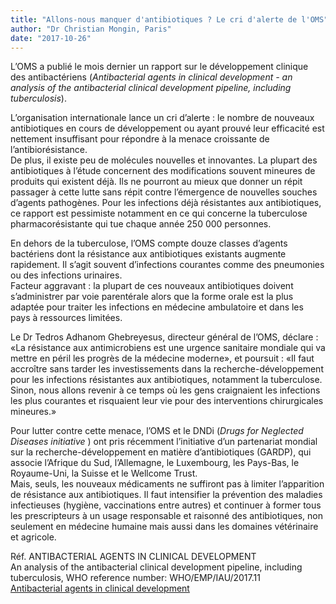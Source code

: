 ```yaml
---
title: "Allons-nous manquer d'antibiotiques ? Le cri d'alerte de l'OMS"
author: "Dr Christian Mongin, Paris"
date: "2017-10-26"
---
```


L’OMS a publié le mois dernier un rapport sur le développement clinique des antibactériens (*Antibacterial agents in clinical development - an analysis of the antibacterial clinical development pipeline, including tuberculosis*).

L’organisation internationale lance un cri d’alerte : le nombre de nouveaux antibiotiques en cours de développement ou ayant prouvé leur efficacité est nettement insuffisant pour répondre à la menace croissante de l’antibiorésistance.  
De plus, il existe peu de molécules nouvelles et innovantes. La plupart des antibiotiques à l’étude concernent des modifications souvent mineures de produits qui existent déjà. Ils ne pourront au mieux que donner un répit passager à cette lutte sans répit contre l’émergence de nouvelles souches d’agents pathogènes. Pour les infections déjà résistantes aux antibiotiques, ce rapport est pessimiste notamment en ce qui concerne la tuberculose pharmacorésistante qui tue chaque année 250 000 personnes.

En dehors de la tuberculose, l’OMS compte douze classes d’agents bactériens dont la résistance aux antibiotiques existants augmente rapidement. Il s’agit souvent d’infections courantes comme des pneumonies ou des infections urinaires.  
Facteur aggravant : la plupart de ces nouveaux antibiotiques doivent s’administrer par voie parentérale alors que la forme orale est la plus adaptée pour traiter les infections en médecine ambulatoire et dans les pays à ressources limitées.

Le Dr Tedros Adhanom Ghebreyesus, directeur général de l’OMS, déclare :  
«La résistance aux antimicrobiens est une urgence sanitaire mondiale qui va mettre en péril les progrès de la médecine moderne», et poursuit : «Il faut accroître sans tarder les investissements dans la recherche-développement pour les infections résistantes aux antibiotiques, notamment la tuberculose. Sinon, nous allons revenir à ce temps où les gens craignaient les infections les plus courantes et risquaient leur vie pour des interventions chirurgicales mineures.»

Pour lutter contre cette menace, l’OMS et le DNDi (*Drugs for Neglected Diseases initiative* ) ont pris récemment l’initiative d’un partenariat mondial sur la recherche-développement en matière d’antibiotiques (GARDP), qui associe l’Afrique du Sud, l’Allemagne, le Luxembourg, les Pays-Bas, le Royaume-Uni, la Suisse et le Wellcome Trust.  
Mais, seuls, les nouveaux médicaments ne suffiront pas à limiter l’apparition de résistance aux antibiotiques. Il faut intensifier la prévention des maladies infectieuses (hygiène, vaccinations entre autres) et continuer à former tous les prescripteurs à un usage responsable et raisonné des antibiotiques, non seulement en médecine humaine mais aussi dans les domaines vétérinaire et agricole.

Réf. ANTIBACTERIAL AGENTS IN CLINICAL DEVELOPMENT  
An analysis of the antibacterial clinical development pipeline, including tuberculosis, WHO reference number: WHO/EMP/IAU/2017.11  
<a href="http://www.who.int/medicines/areas/rational_use/antibacterial_agents_clinical_development/en/" target="_blank" rel="noopener">Antibacterial agents in clinical development</a>
